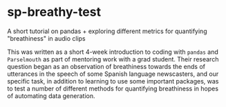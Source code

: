 # sp-breathy-test
A short tutorial on pandas + exploring different metrics for quantifying "breathiness" in audio clips

This was written as a short 4-week introduction to coding with `pandas` and `Parselmouth` as part of mentoring work with a grad student. 
Their research question began as an observation of breathiness towards the ends of utterances in the speech of some Spanish language newscasters, 
and our specific task, in addition to learning to use some important packages, was to test a number of different methods for quantifying breathiness 
in hopes of automating data generation.
